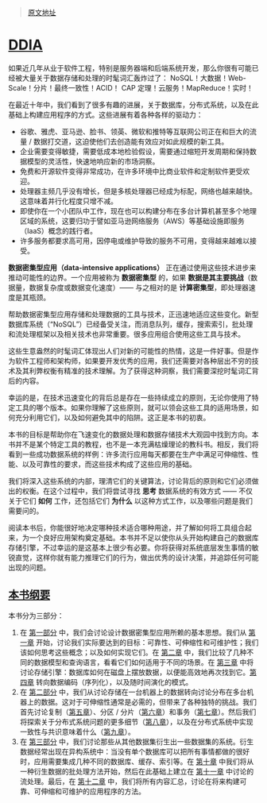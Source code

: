 > [原文地址](https://vonng.github.io/ddia/#/preface)

# [DDIA](https://vonng.github.io/ddia/#/preface)

如果近几年从业于软件工程，特别是服务器端和后端系统开发，那么你很有可能已经被大量关于数据存储和处理的时髦词汇轰炸过了： NoSQL！大数据！Web-Scale！分片！最终一致性！ACID！ CAP 定理！云服务！MapReduce！实时！

在最近十年中，我们看到了很多有趣的进展，关于数据库，分布式系统，以及在此基础上构建应用程序的方式。这些进展有着各种各样的驱动力：

- 谷歌、雅虎、亚马逊、脸书、领英、微软和推特等互联网公司正在和巨大的流量 / 数据打交道，这迫使他们去创造能有效应对如此规模的新工具。
- 企业需要变得敏捷，需要低成本地检验假设，需要通过缩短开发周期和保持数据模型的灵活性，快速地响应新的市场洞察。
- 免费和开源软件变得非常成功，在许多环境中比商业软件和定制软件更受欢迎。
- 处理器主频几乎没有增长，但是多核处理器已经成为标配，网络也越来越快。这意味着并行化程度只增不减。
- 即使你在一个小团队中工作，现在也可以构建分布在多台计算机甚至多个地理区域的系统，这要归功于譬如亚马逊网络服务（AWS）等基础设施即服务（IaaS）概念的践行者。
- 许多服务都要求高可用，因停电或维护导致的服务不可用，变得越来越难以接受。

**数据密集型应用（data-intensive applications）** 正在通过使用这些技术进步来推动可能性的边界。一个应用被称为 **数据密集型** 的，如果 **数据是其主要挑战**（数据量，数据复杂度或数据变化速度）—— 与之相对的是 **计算密集型**，即处理器速度是其瓶颈。

帮助数据密集型应用存储和处理数据的工具与技术，正迅速地适应这些变化。新型数据库系统（“NoSQL”）已经备受关注，而消息队列，缓存，搜索索引，批处理和流处理框架以及相关技术也非常重要。很多应用组合使用这些工具与技术。

这些生意盎然的时髦词汇体现出人们对新的可能性的热情，这是一件好事。但是作为软件工程师和架构师，如果要开发优秀的应用，我们还需要对各种层出不穷的技术及其利弊权衡有精准的技术理解。为了获得这种洞察，我们需要深挖时髦词汇背后的内容。

幸运的是，在技术迅速变化的背后总是存在一些持续成立的原则，无论你使用了特定工具的哪个版本。如果你理解了这些原则，就可以领会这些工具的适用场景，如何充分利用它们，以及如何避免其中的陷阱。这正是本书的初衷。

本书的目标是帮助你在飞速变化的数据处理和数据存储技术大观园中找到方向。本书并不是某个特定工具的教程，也不是一本充满枯燥理论的教科书。相反，我们将看到一些成功数据系统的样例：许多流行应用每天都要在生产中满足可伸缩性、性能、以及可靠性的要求，而这些技术构成了这些应用的基础。

我们将深入这些系统的内部，理清它们的关键算法，讨论背后的原则和它们必须做出的权衡。在这个过程中，我们将尝试寻找 **思考** 数据系统的有效方式 —— 不仅关于它们 **如何** 工作，还包括它们 **为什么** 以这种方式工作，以及哪些问题是我们需要问的。

阅读本书后，你能很好地决定哪种技术适合哪种用途，并了解如何将工具组合起来，为一个良好应用架构奠定基础。本书并不足以使你从头开始构建自己的数据库存储引擎，不过幸运的是这基本上很少有必要。你将获得对系统底层发生事情的敏锐直觉，这样你就有能力推理它们的行为，做出优秀的设计决策，并追踪任何可能出现的问题。

## [本书纲要](https://vonng.github.io/ddia/#/preface?id=本书纲要)

本书分为三部分：

1. 在 [第一部分](https://vonng.github.io/ddia/#/part-i) 中，我们会讨论设计数据密集型应用所赖的基本思想。我们从 [第一章](https://vonng.github.io/ddia/#/ch1) 开始，讨论我们实际要达到的目标：可靠性、可伸缩性和可维护性；我们该如何思考这些概念；以及如何实现它们。在 [第二章](https://vonng.github.io/ddia/#/ch2) 中，我们比较了几种不同的数据模型和查询语言，看看它们如何适用于不同的场景。在 [第三章](https://vonng.github.io/ddia/#/ch3) 中将讨论存储引擎：数据库如何在磁盘上摆放数据，以便能高效地再次找到它。[第四章](https://vonng.github.io/ddia/#/ch4) 转向数据编码（序列化），以及随时间演化的模式。
2. 在 [第二部分](https://vonng.github.io/ddia/#/part-ii) 中，我们从讨论存储在一台机器上的数据转向讨论分布在多台机器上的数据。这对于可伸缩性通常是必需的，但带来了各种独特的挑战。我们首先讨论复制（[第五章](https://vonng.github.io/ddia/#/ch5)）、分区 / 分片（[第六章](https://vonng.github.io/ddia/#/ch6)）和事务（[第七章](https://vonng.github.io/ddia/#/ch7)）。然后我们将探索关于分布式系统问题的更多细节（[第八章](https://vonng.github.io/ddia/#/ch8)），以及在分布式系统中实现一致性与共识意味着什么（[第九章](https://vonng.github.io/ddia/#/ch9)）。
3. 在 [第三部分](https://vonng.github.io/ddia/#/part-iii) 中，我们讨论那些从其他数据集衍生出一些数据集的系统。衍生数据经常出现在异构系统中：当没有单个数据库可以把所有事情都做的很好时，应用需要集成几种不同的数据库、缓存、索引等。在 [第十章](https://vonng.github.io/ddia/#/ch10) 中我们将从一种衍生数据的批处理方法开始，然后在此基础上建立在 [第十一章](https://vonng.github.io/ddia/#/ch11) 中讨论的流处理。最后，在 [第十二章](https://vonng.github.io/ddia/#/ch12) 中，我们将所有内容汇总，讨论在将来构建可靠、可伸缩和可维护的应用程序的方法。
